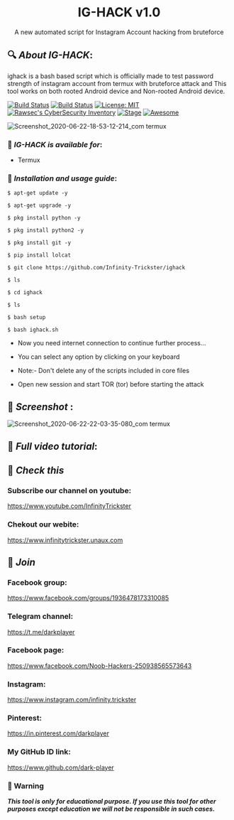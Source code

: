 <h1 align="center">IG-HACK v1.0</h1>
<p align="center">
      A new automated script for Instagram Account hacking from bruteforce
</p>

## 🔍 ***About IG-HACK***:

ighack is a bash based script which is officially made to test password strength of instagram account from termux with bruteforce attack and This tool works on both rooted Android device and Non-rooted Android device.

[![Build Status](https://img.shields.io/github/stars/dark-player/ighack.svg)](https://github.com/dark-player/ighack)
[![Build Status](https://img.shields.io/github/forks/dark-player/ighack.svg)](https://github.com/dark-player/ighack)
[![License: MIT](https://img.shields.io/github/license/dark-player/ighack.svg)](https://github.com/dark-player/ighack)
[![Rawsec's CyberSecurity Inventory](https://inventory.rawsec.ml/img/badges/Rawsec-inventoried-FF5050_flat.svg)](https://inventory.rawsec.ml/tools.html#ighack)
[![Stage](https://img.shields.io/badge/Release-Stable-brightgreen.svg)]()
[![Awesome](https://awesome.re/badge.svg)](https://awesome.re)

![Screenshot_2020-06-22-18-53-12-214_com termux](https://user-images.githubusercontent.com/49580304/85358677-f8c66d00-b531-11ea-8f38-c9e298551a9c.jpg)


### 📌 ***IG-HACK is available for***:

* Termux

### 📌 ***Installation and usage guide***:
```
$ apt-get update -y
```
```
$ apt-get upgrade -y
```
```
$ pkg install python -y 
```
```
$ pkg install python2 -y
```
```
$ pkg install git -y
```
```
$ pip install lolcat
```
```
$ git clone https://github.com/Infinity-Trickster/ighack
```
```
$ ls
```
```
$ cd ighack
```
```
$ ls
```
```
$ bash setup
```
```
$ bash ighack.sh
```
* Now you need internet connection to continue further process...

* You can select any option by clicking on your keyboard

* Note:- Don't delete any of the scripts included in core files

* Open new session and start TOR (tor) before starting the attack

## 📌 ***Screenshot*** :
![Screenshot_2020-06-22-22-03-35-080_com termux](https://user-images.githubusercontent.com/49580304/85359279-6b841800-b533-11ea-8e27-1e7c3bfc882e.jpg)

## 📌 ***Full video tutorial***:

## 🔗 ***Check this***

### Subscribe our channel on youtube:
https://www.youtube.com/InfinityTrickster

### Chekout our webite:
https://www.infinitytrickster.unaux.com

## 👥 ***Join***

### Facebook group: 
https://www.facebook.com/groups/1936478173310085

### Telegram channel:
https://t.me/darkplayer

### Facebook page:
https://www.facebook.com/Noob-Hackers-250938565573643

### Instagram: 
https://www.instagram.com/infinity.trickster

### Pinterest:
https://in.pinterest.com/darkplayer

### My GitHub ID link:
https://www.github.com/dark-player

### 📢 Warning

***This tool is only for educational purpose. If you use this tool for other purposes except education we will not be responsible in such cases.***
